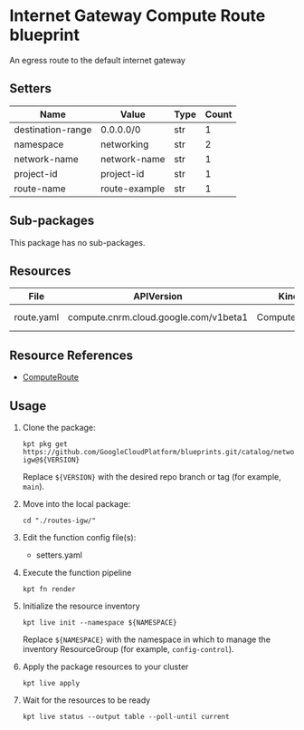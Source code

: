 <!-- BEGINNING OF PRE-COMMIT-BLUEPRINT DOCS HOOK:TITLE -->
# Internet Gateway Compute Route blueprint


<!-- END OF PRE-COMMIT-BLUEPRINT DOCS HOOK:TITLE -->
<!-- BEGINNING OF PRE-COMMIT-BLUEPRINT DOCS HOOK:BODY -->
An egress route to the default internet gateway

## Setters

|       Name        |     Value     | Type | Count |
|-------------------|---------------|------|-------|
| destination-range | 0.0.0.0/0     | str  |     1 |
| namespace         | networking    | str  |     2 |
| network-name      | network-name  | str  |     1 |
| project-id        | project-id    | str  |     1 |
| route-name        | route-example | str  |     1 |

## Sub-packages

This package has no sub-packages.

## Resources

|    File    |              APIVersion               |     Kind     |     Name      | Namespace  |
|------------|---------------------------------------|--------------|---------------|------------|
| route.yaml | compute.cnrm.cloud.google.com/v1beta1 | ComputeRoute | route-example | networking |

## Resource References

- [ComputeRoute](https://cloud.google.com/config-connector/docs/reference/resource-docs/compute/computeroute)

## Usage

1.  Clone the package:
    ```shell
    kpt pkg get https://github.com/GoogleCloudPlatform/blueprints.git/catalog/networking/routes/routes-igw@${VERSION}
    ```
    Replace `${VERSION}` with the desired repo branch or tag
    (for example, `main`).

1.  Move into the local package:
    ```shell
    cd "./routes-igw/"
    ```

1.  Edit the function config file(s):
    - setters.yaml

1.  Execute the function pipeline
    ```shell
    kpt fn render
    ```

1.  Initialize the resource inventory
    ```shell
    kpt live init --namespace ${NAMESPACE}
    ```
    Replace `${NAMESPACE}` with the namespace in which to manage
    the inventory ResourceGroup (for example, `config-control`).

1.  Apply the package resources to your cluster
    ```shell
    kpt live apply
    ```

1.  Wait for the resources to be ready
    ```shell
    kpt live status --output table --poll-until current
    ```

<!-- END OF PRE-COMMIT-BLUEPRINT DOCS HOOK:BODY -->

